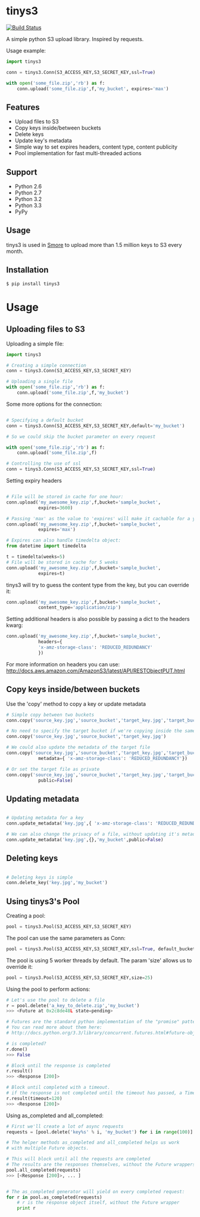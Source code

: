 tinys3
======

[![Build Status](https://travis-ci.org/smore-inc/tinys3.png?branch=master)](https://travis-ci.org/smore-inc/tinys3)

A simple python S3 upload library. Inspired by requests.

Usage example:

```python
import tinys3

conn = tinys3.Conn(S3_ACCESS_KEY,S3_SECRET_KEY,ssl=True)

with open('some_file.zip','rb') as f:
    conn.upload('some_file.zip',f,'my_bucket', expires='max')

```


Features
--------

* Upload files to S3
* Copy keys inside/between buckets
* Delete keys
* Update key's metadata
* Simple way to set expires headers, content type, content publicity
* Pool implementation for fast multi-threaded actions


Support
-------
* Python 2.6
* Python 2.7
* Python 3.2
* Python 3.3
* PyPy

Usage
-----
tinys3 is used in [Smore](https://www.smore.com) to upload more than 1.5 million keys to S3 every month.


Installation
------------

```
$ pip install tinys3
```


Usage
=====


Uploading files to S3
---------------------

Uploading a simple file:

```python
import tinys3

# Creating a simple connection
conn = tinys3.Conn(S3_ACCESS_KEY,S3_SECRET_KEY)

# Uploading a single file
with open('some_file.zip','rb') as f:
    conn.upload('some_file.zip',f,'my_bucket')
```

Some more options for the connection:

```python

# Specifying a default bucket
conn = tinys3.Conn(S3_ACCESS_KEY,S3_SECRET_KEY,default='my_bucket')

# So we could skip the bucket parameter on every request

with open('some_file.zip','rb') as f:
    conn.upload('some_file.zip',f)

# Controlling the use of ssl
conn = tinys3.Conn(S3_ACCESS_KEY,S3_SECRET_KEY,ssl=True)
```

Setting expiry headers

```python

# File will be stored in cache for one hour:
conn.upload('my_awesome_key.zip',f,bucket='sample_bucket',
            expires=3600)

# Passing 'max' as the value to 'expires' will make it cachable for a year
conn.upload('my_awesome_key.zip',f,bucket='sample_bucket',
            expires='max')

# Expires can also handle timedelta object:
from datetime import timedelta

t = timedelta(weeks=5)
# File will be stored in cache for 5 weeks
conn.upload('my_awesome_key.zip',f,bucket='sample_bucket',
            expires=t)
```

tinys3 will try to guess the content type from the key, but you can override it:

```python
conn.upload('my_awesome_key.zip',f,bucket='sample_bucket',
            content_type='application/zip')
```

Setting additional headers is also possible by passing a dict to the headers kwarg:

```python
conn.upload('my_awesome_key.zip',f,bucket='sample_bucket',
            headers={
            'x-amz-storage-class': 'REDUCED_REDUNDANCY'
            })
```

For more information on headers you can use:
http://docs.aws.amazon.com/AmazonS3/latest/API/RESTObjectPUT.html


Copy keys inside/between buckets
--------------------------------


Use the 'copy' method to copy a key or update metadata

```python
# Simple copy between two buckets
conn.copy('source_key.jpg','source_bucket','target_key.jpg','target_bucket')

# No need to specify the target bucket if we're copying inside the same bucket
conn.copy('source_key.jpg','source_bucket','target_key.jpg')

# We could also update the metadata of the target file
conn.copy('source_key.jpg','source_bucket','target_key.jpg','target_bucket',
            metadata={ 'x-amz-storage-class': 'REDUCED_REDUNDANCY'})

# Or set the target file as private
conn.copy('source_key.jpg','source_bucket','target_key.jpg','target_bucket',
            public=False)

```

Updating metadata
-------------

```python

# Updating metadata for a key
conn.update_metadata('key.jpg',{ 'x-amz-storage-class': 'REDUCED_REDUNDANCY'},'my_bucket')

# We can also change the privacy of a file, without updating it's metadata
conn.update_metadata('key.jpg',{},'my_bucket',public=False)

```

Deleting keys
-------------

```python

# Deleting keys is simple
conn.delete_key('key.jpg','my_bucket')

```


Using tinys3's Pool
-------------------

Creating a pool:

```python
pool = tinys3.Pool(S3_ACCESS_KEY,S3_SECRET_KEY)
```

The pool can use the same parameters as Conn:
```python
pool = tinys3.Pool(S3_ACCESS_KEY,S3_SECRET_KEY,ssl=True, default_bucket='my_bucket')
```

The pool is using 5 worker threads by default. The param 'size' allows us to override it:
```python
pool = tinys3.Pool(S3_ACCESS_KEY,S3_SECRET_KEY,size=25)
```

Using the pool to perform actions:

```python
# Let's use the pool to delete a file
r = pool.delete('a_key_to_delete.zip','my_bucket')
>>> <Future at 0x2c8de48L state=pending>

# Futures are the standard python implementation of the "promise" pattern.
# You can read more about them here:
# http://docs.python.org/3.3/library/concurrent.futures.html#future-objects

# is completed?
r.done()
>>> False

# Block until the response is completed
r.result()
>>> <Response [200]>

# Block until completed with a timeout.
# if the response is not completed until the timeout has passed, a TimeoutError will be raised
r.result(timeout=120)
>>> <Response [200]>

```

Using as_completed and all_completed:

```python
# First we'll create a lot of async requests
requests = [pool.delete('key%s' % i, 'my_bucket') for i in range(100)]

# The helper methods as_completed and all_completed helps us work
# with multiple Future objects.

# This will block until all the requests are completed
# The results are the responses themselves, without the Future wrappers
pool.all_completed(requests)
>>> [<Response [200]>, ... ]


# The as_completed generator will yield on every completed request:
for r in pool.as_completed(requests)
    # r is the response object itself, without the Future wrapper
    print r
```

